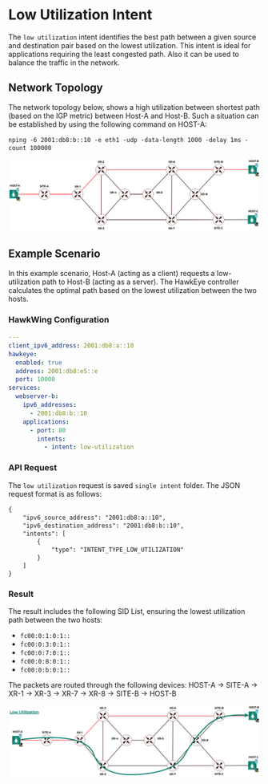 # Low Utilization Intent
The `low utilization` intent identifies the best path between a given source and destination pair based on the lowest utilization. This intent is ideal for applications requiring the least congested path. Also it can be used to balance the traffic in the network.

## Network Topology
The network topology below, shows a high utilization between shortest path (based on the IGP metric) between Host-A and Host-B. 
Such a situation can be established by using the following command on HOST-A:
```
nping -6 2001:db8:b::10 -e eth1 -udp -data-length 1000 -delay 1ms -count 100000
```

![Hawkv6 Network with Utilization](../../images/hawkv6-network-utilization.drawio.svg)

## Example Scenario
In this example scenario, Host-A (acting as a client) requests a low-utilization path to Host-B (acting as a server). The HawkEye controller calculates the optimal path based on the lowest utilization between the two hosts.


### HawkWing Configuration
```yaml
---
client_ipv6_address: 2001:db8:a::10
hawkeye:
  enabled: true
  address: 2001:db8:e5::e
  port: 10000
services:
  webserver-b:
    ipv6_addresses:
      - 2001:db8:b::10
    applications:
      - port: 80
        intents:
          - intent: low-utilization
```

### API Request
The `low utilization` request is saved `single intent` folder. The JSON request format is as follows:
```
{
    "ipv6_source_address": "2001:db8:a::10",
    "ipv6_destination_address": "2001:db8:b::10",
    "intents": [
        {
            "type": "INTENT_TYPE_LOW_UTILIZATION"
        }
    ]
}
```

### Result 
The result includes the following SID List, ensuring the lowest utilization path between the two hosts:
- `fc00:0:1:0:1::`
- `fc00:0:3:0:1::`
- `fc00:0:7:0:1::`
- `fc00:0:8:0:1::`
- `fc00:0:b:0:1::`


The packets are routed through the following devices:
HOST-A -> SITE-A -> XR-1 -> XR-3 -> XR-7 -> XR-8 -> SITE-B -> HOST-B

![Low Utilization Path](../../images/hawkv6-low-utilization-intent.drawio.svg)

